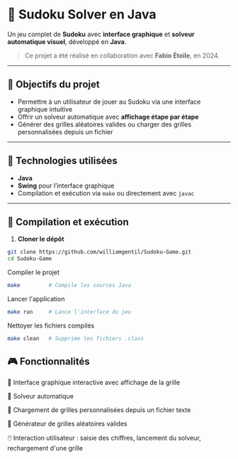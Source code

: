 # 🔢 Sudoku Solver en Java

Un jeu complet de **Sudoku** avec **interface graphique** et **solveur automatique visuel**, développé en **Java**.

> Ce projet a été réalisé en collaboration avec **Fabio Étoile**, en 2024.

---

## 🧠 Objectifs du projet

- Permettre à un utilisateur de jouer au Sudoku via une interface graphique intuitive
- Offrir un solveur automatique avec **affichage étape par étape**
- Générer des grilles aléatoires valides ou charger des grilles personnalisées depuis un fichier

---

## 🔧 Technologies utilisées

- **Java**
- **Swing** pour l’interface graphique
- Compilation et exécution via `make` ou directement avec `javac`

---

## 🚀 Compilation et exécution

1. **Cloner le dépôt**
```bash
git clone https://github.com/williamgentil/Sudoku-Game.git
cd Sudoku-Game
```

Compiler le projet

```bash
make         # Compile les sources Java
```

Lancer l'application

```bash
make run     # Lance l'interface du jeu
```

Nettoyer les fichiers compilés

```bash
make clean   # Supprime les fichiers .class
```

🎮 Fonctionnalités
--- 

🧩 Interface graphique interactive avec affichage de la grille

🤖 Solveur automatique

📝 Chargement de grilles personnalisées depuis un fichier texte

🎲 Générateur de grilles aléatoires valides

🖱️ Interaction utilisateur : saisie des chiffres, lancement du solveur, rechargement d'une grille

